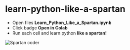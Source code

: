 # learn-python-like-a-spartan


- Open files **Learn_Python_Like_a_Spartan.ipynb**
- Click badge **Open in Colab**
- Run each cell and learn python **like a spartan!**


![Spartan coder](https://i.ibb.co/K5CvjcB/code-spartan.png "Spartan Coder")

